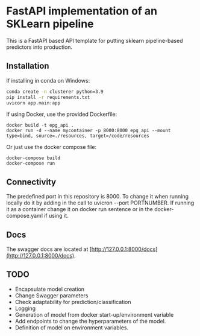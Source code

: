 # FastAPI implementation of an SKLearn pipeline

This is a FastAPI based API template for putting sklearn pipeline-based predictors into production.

## Installation

If installing in conda on Windows:

```bash
conda create -n clusterer python=3.9
pip install -r requirements.txt
uvicorn app.main:app
```

If using Docker, use the provided Dockerfile:

```
docker build -t epg_api . 
docker run -d --name mycontainer -p 8000:8000 epg_api --mount type=bind, source=./resources, target=/code/resources

```

Or just use the docker compose file:

```
docker-compose build 
docker-compose run

```
## Connectivity

The predefined port in this repository is 8000. To change it when running locally do it by adding in the call to uvicron --port PORTNUMBER. If running it as a container change it on docker run sentence or in the docker-compose.yaml if using it.

## Docs

The swagger docs are located at [http://127.0.0.1:8000/docs](http://127.0.0.1:8000/docs).

## TODO

 * Encapsulate model creation
 * Change Swagger parameters
 * Check adaptability for prediction/classification
 * Logging
 * Generation of model from docker start-up/environment variable
 * Add endpoints to change the hyperparameters of the model.
 * Definition of model on environment variables.